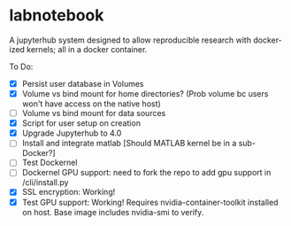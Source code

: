 # labnotebook
A jupyterhub system designed to allow reproducible research with docker-ized kernels; all in a docker container.

To Do:

- [x] Persist user database in Volumes
- [x] Volume vs bind mount for home directories? (Prob volume bc users won't have access on the native host)
- [ ] Volume vs bind mount for data sources
- [x] Script for user setup on creation
- [x] Upgrade Jupyterhub to 4.0
- [ ] Install and integrate matlab [Should MATLAB kernel be in a sub-Docker?]
- [ ] Test Dockernel
- [ ] Dockernel GPU support: need to fork the repo to add gpu support in /cli/install.py
- [x] SSL encryption: Working!
- [x] Test GPU support: Working! Requires nvidia-container-toolkit installed on host. Base image includes nvidia-smi to verify.
